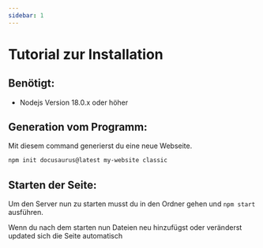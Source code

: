 ```yaml
---
sidebar: 1
---
```


# Tutorial zur Installation

## Benötigt:
* Nodejs Version 18.0.x oder höher

## Generation vom Programm:

Mit diesem command generierst du eine neue Webseite.  

```bash
npm init docusaurus@latest my-website classic
```

## Starten der Seite:

Um den Server nun zu starten musst du in den Ordner gehen und ```npm start``` ausführen.

Wenn du nach dem starten nun Dateien neu hinzufügst oder veränderst updated sich die Seite automatisch